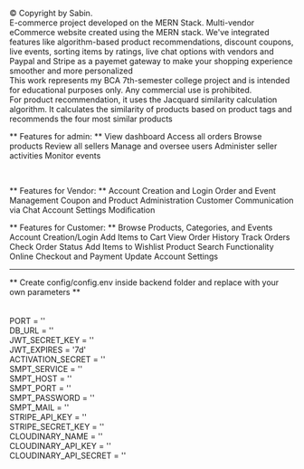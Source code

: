 © Copyright by Sabin.
<br> 
E-commerce project developed on the MERN Stack.  Multi-vendor eCommerce website created using the MERN stack. We've integrated features like algorithm-based product recommendations, discount coupons, live events, sorting items by ratings, live chat options with vendors and Paypal and Stripe as a payemet gateway to make your shopping experience smoother and more personalized
<br>
This work represents my BCA 7th-semester college project and is intended for educational purposes only. Any commercial use is prohibited. 
<br>
For product recommendation, it uses the Jacquard similarity calculation algorithm. It calculates the similarity of products based on product tags and recommends the four most similar products
<br>

** Features for admin: **
View dashboard
Access all orders
Browse products
Review all sellers
Manage and oversee users
Administer seller activities
Monitor events

<br>

** Features for Vendor: **
Account Creation and Login
Order and Event Management
Coupon and Product Administration
Customer Communication via Chat
Account Settings Modification

** Features for Customer: **
Browse Products, Categories, and Events
Account Creation/Login
Add Items to Cart
View Order History
Track Orders
Check Order Status
Add Items to Wishlist
Product Search Functionality
Online Checkout and Payment
Update Account Settings
 
 -----------------------------------------------------------
** Create config/config.env inside backend folder and replace with your own parameters **
<br>
<br>
<br>
PORT = ''
<br>
DB_URL = ''
<br>
JWT_SECRET_KEY = ''
<br>
JWT_EXPIRES = '7d'
<br>
ACTIVATION_SECRET = ''
<br>
SMPT_SERVICE = ''
<br>
SMPT_HOST = ''
<br>
SMPT_PORT = ''
<br>
SMPT_PASSWORD = ''
<br>
SMPT_MAIL = ''
<br>
STRIPE_API_KEY = ''
<br>
STRIPE_SECRET_KEY = ''
<br>
CLOUDINARY_NAME = ''
<br>
CLOUDINARY_API_KEY = ''
<br>
CLOUDINARY_API_SECRET = '' 
<br>
